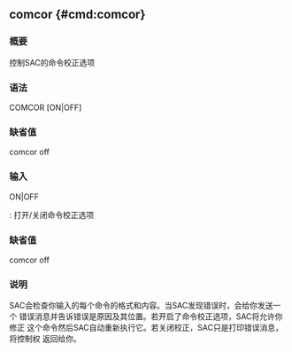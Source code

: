 ## comcor {#cmd:comcor}

### 概要

控制SAC的命令校正选项

### 语法

COMCOR \[ON|OFF\]

### 缺省值

comcor off

### 输入

ON|OFF

:   打开/关闭命令校正选项

### 缺省值

comcor off

### 说明

SAC会检查你输入的每个命令的格式和内容。当SAC发现错误时，会给你发送一个
错误消息并告诉错误是原因及其位置。若开启了命令校正选项，SAC将允许你修正
这个命令然后SAC自动重新执行它。若关闭校正，SAC只是打印错误消息，将控制权
返回给你。
